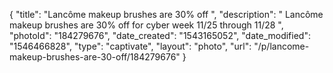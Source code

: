 {
    "title": "Lancôme makeup brushes are 30% off ",
    "description": " Lancôme makeup brushes are 30% off for cyber week 11\/25 through 11\/28 ",
    "photoId": "184279676",
    "date_created": "1543165052",
    "date_modified": "1546466828",
    "type": "captivate",
    "layout": "photo",
    "url": "\/p\/lancome-makeup-brushes-are-30-off\/184279676"
}
